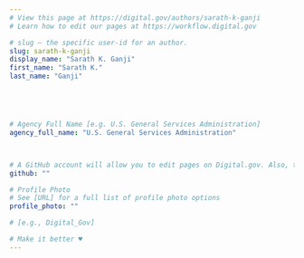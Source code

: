 ```yaml
---
# View this page at https://digital.gov/authors/sarath-k-ganji
# Learn how to edit our pages at https://workflow.digital.gov

# slug — the specific user-id for an author.
slug: sarath-k-ganji
display_name: "Sarath K. Ganji"
first_name: "Sarath K."
last_name: "Ganji"





# Agency Full Name [e.g. U.S. General Services Administration]
agency_full_name: "U.S. General Services Administration"



# A GitHub account will allow you to edit pages on Digital.gov. Also, the image used in your GitHub account can be used to populate your digital.gov profile photo. Learn more about getting a Github account at [URL]
github: ""

# Profile Photo
# See [URL] for a full list of profile photo options
profile_photo: ""

# [e.g., Digital_Gov]

# Make it better ♥
---
```

